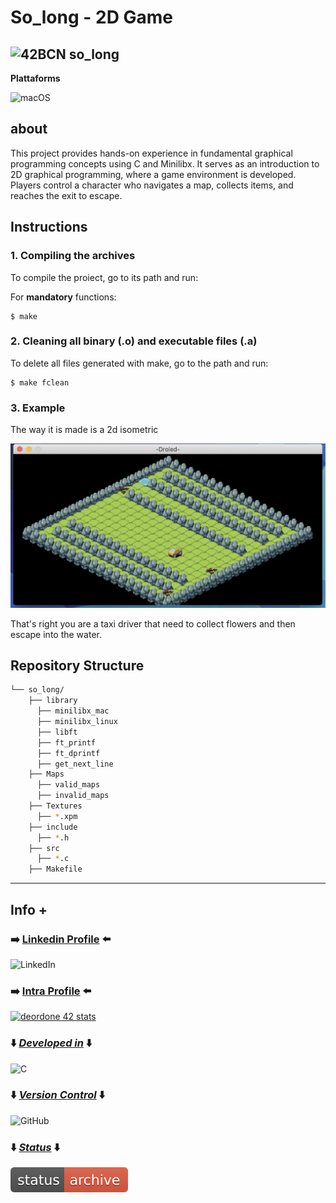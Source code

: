 # So_long - 2D Game

![42BCN so_long](https://github.com/Droied4/So_long/assets/69441843/8ea1addf-a6f4-4349-8991-85a5588afc09)
---
**__Plattaforms__**

![macOS](https://img.shields.io/badge/mac%20os-000000?style=for-the-badge&logo=macos&logoColor=F0F0F0)
## about

This project provides hands-on experience in fundamental graphical programming concepts using C and Minilibx. It serves as an introduction to 2D graphical programming, where a game environment is developed. Players control a character who navigates a map, collects items, and reaches the exit to escape.

## Instructions

### 1. Compiling the archives

To compile the proiect, go to its path and run:

For __mandatory__ functions:
```
$ make
```
### 2. Cleaning all binary (.o) and executable files (.a)

To delete all files generated with make, go to the path and run:
```
$ make fclean
```

### 3. Example

The way it is made is a 2d isometric

![example](map_example.png)

That's right you are a taxi driver that need to collect flowers and then escape into the water.

## Repository Structure

```sh
└── so_long/
    ├── library
      ├── minilibx_mac
      ├── minilibx_linux
      ├── libft
      ├── ft_printf
      ├── ft_dprintf
      ├── get_next_line
    ├── Maps
      ├── valid_maps
      ├── invalid_maps
    ├── Textures
      ├── *.xpm
    ├── include
      ├── *.h
    ├── src
      ├── *.c
    ├── Makefile
```

---


## Info +

### ➡️ [Linkedin Profile](https://www.linkedin.com/in/droied/) ⬅️
![LinkedIn](https://img.shields.io/badge/linkedin-%230077B5.svg?style=for-the-badge&logo=linkedin&logoColor=white)
### ➡️ [Intra Profile](https://profile.intra.42.fr/users/deordone) ⬅️
[![deordone 42 stats](https://badge.mediaplus.ma/DarkBlue/deordone)](https://github.com/oakoudad/badge42)
### ⬇️ [_Developed in_](nothing) ⬇️
![C](https://img.shields.io/badge/c-%2300599C.svg?style=for-the-badge&logo=c&logoColor=white) 
### ⬇️ [_Version Control_](nothing) ⬇️
![GitHub](https://img.shields.io/badge/github-%23121011.svg?style=for-the-badge&logo=github&logoColor=white)
### ⬇️ [_Status_](nothing) ⬇️
[![archive](https://github.com/GIScience/badges/raw/master/status/archive.svg)](https://github.com/GIScience/badges#archive)

